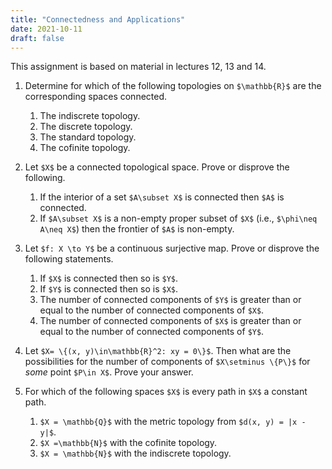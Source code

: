 ```yaml
---
title: "Connectedness and Applications"
date: 2021-10-11
draft: false
---
```


This assignment is based on material in lectures 12, 13 and 14.

1. Determine for which of the following topologies on `$\mathbb{R}$` are the corresponding spaces connected.
    1. The indiscrete topology.
    2. The discrete topology.
    3. The standard topology.
    4. The cofinite topology.

2. Let `$X$` be a connected topological space. Prove or disprove the following.
    1. If the interior of a set `$A\subset X$` is connected then `$A$` is connected.
    2. If `$A\subset X$` is a non-empty proper subset of `$X$` (i.e., `$\phi\neq A\neq X$`) then the frontier of `$A$` is non-empty.

3. Let `$f: X \to Y$` be a continuous surjective map. Prove or disprove the following statements.
    1. If `$X$` is connected then so is `$Y$`.
    2. If `$Y$` is connected then so is `$X$`.
    3. The number of connected components of `$Y$` is greater than or equal to the number of connected components of `$X$`.
    4. The number of connected components of `$X$` is greater than or equal to the number of connected components of `$Y$`.

4. Let `$X= \{(x, y)\in\mathbb{R}^2: xy = 0\}$`. Then what are the possibilities for the number of components of `$X\setminus \{P\}$` for _some_ point `$P\in X$`. Prove your answer.

5. For which of the following spaces `$X$` is every path in `$X$` a constant path.
    1. `$X = \mathbb{Q}$` with the metric topology from `$d(x, y) = |x - y|$`.
    2. `$X =\mathbb{N}$` with the cofinite topology.
    3. `$X = \mathbb{N}$` with the indiscrete topology.
